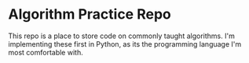 Algorithm Practice Repo
=======================

This repo is a place to store code on commonly taught algorithms. I'm
implementing these first in Python, as its the programming language I'm
most comfortable with.
